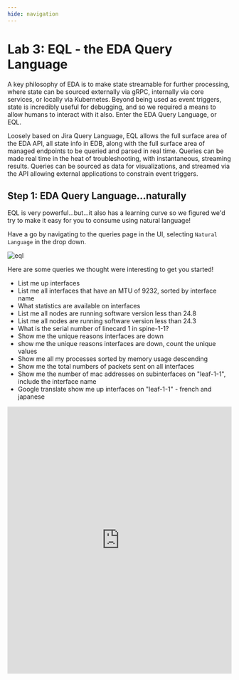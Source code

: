 ```yaml
---
hide: navigation
---
```


# Lab 3: EQL - the EDA Query Language

A key philosophy of EDA is to make state streamable for further processing, where state can be sourced externally via gRPC, internally via core services, or locally via Kubernetes. Beyond being used as event triggers, state is incredibly useful for debugging, and so we required a means to allow humans to interact with it also. Enter the EDA Query Language, or EQL.

Loosely based on Jira Query Language, EQL allows the full surface area of the EDA API, all state info in EDB, along with the full surface area of managed endpoints to be queried and parsed in real time. Queries can be made real time in the heat of troubleshooting, with instantaneous, streaming results. Queries can be sourced as data for visualizations, and streamed via the API allowing external applications to constrain event triggers.

## Step 1: EDA Query Language...naturally

EQL is very powerful...but...it also has a learning curve so we figured we'd try to make it easy for you to consume using natural language!

Have a go by navigating to the queries page in the UI, selecting `Natural Language` in the drop down.

![eql](https://gitlab.com/rdodin/pics/-/wikis/uploads/6b0af9ab22e3a5f379c0cb612d3e3c7e/image.png)

Here are some queries we thought were interesting to get you started!

* List me up interfaces
* List me all interfaces that have an MTU of 9232, sorted by interface name
* What statistics are available on interfaces
* List me all nodes are running software version less than 24.8
* List me all nodes are running software version less than 24.3
* What is the serial number of linecard 1 in spine-1-1?
* Show me the unique reasons interfaces are down
* show me the unique reasons interfaces are down, count the unique values
* Show me all my processes sorted by memory usage descending
* Show me the total numbers of packets sent on all interfaces
* Show me the number of mac addresses on subinterfaces on "leaf-1-1", include the interface name
* Google translate show me up interfaces on "leaf-1-1" - french and japanese

<iframe width="100%" height="600px" src="https://www.youtube.com/embed/WorVl_fdjx0" title="natural language" frameborder="0" allow="accelerometer; autoplay; clipboard-write; encrypted-media; gyroscope; picture-in-picture; web-share" referrerpolicy="strict-origin-when-cross-origin" allowfullscreen></iframe>
